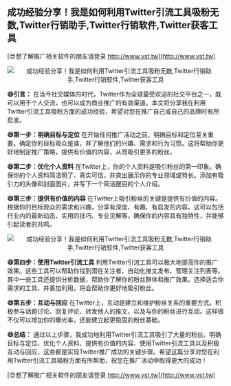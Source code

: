 ## **成功经验分享！我是如何利用Twitter引流工具吸粉无数,Twitter行销助手,Twitter行销软件,Twitter获客工具**

[😍想了解推广相关软件的朋友请登录 http://www.vst.tw](http://www.vst.tw)

 <center><img src="https://vst.tw/MP4/tuiguang/png/5.png" alt="成功经验分享！我是如何利用Twitter引流工具吸粉无数,Twitter行销助手,Twitter行销软件,Twitter获客工具"></center>

**😄引言：**
在当今社交媒体的时代，Twitter作为全球最受欢迎的社交平台之一，既可以用于个人交流，也可以成为商业推广的有效渠道。本文将分享我在利用Twitter引流工具吸粉方面的成功经验，希望对您在推广自己或自己的品牌时有所启发。

**😄第一步：明确目标与定位**
在开始任何推广活动之前，明确目标和定位至关重要。确定你的目标观众是谁，并了解他们的兴趣、需求和行为习惯。这将帮助你更好地制定推广策略，提供有价值的内容，从而吸引更多的粉丝。

**😄第二步：优化个人资料**
在Twitter上，你的个人资料是吸引粉丝的第一印象。确保你的个人资料简洁明了、真实可信，并突出展示你的专业领域或特长。添加有吸引力的头像和封面图片，并写下一个简洁醒目的个人介绍。

**😄第三步：提供有价值的内容**
在Twitter上吸引粉丝的关键是提供有价值的内容。根据你的目标观众的需求和兴趣，分享有深度、有趣、有启发的内容。这可以包括行业内的最新动态、实用的技巧、专业见解等。确保你的内容具有独特性，并能够引起读者的共鸣。

 <center><img src="https://vst.tw/MP4/tuiguang/png/8.png" alt="成功经验分享！我是如何利用Twitter引流工具吸粉无数,Twitter行销助手,Twitter行销软件,Twitter获客工具"></center>

**😄第四步：使用Twitter引流工具**
利用Twitter引流工具可以极大地提高你的推广效果。这些工具可以帮助你找到潜在关注者、自动化推文发布、管理关注列表等。其中一些工具还提供分析数据，帮助你了解你的粉丝群体和推广效果。选择适合你需求的工具，并善加利用，将会帮助你更好地吸引粉丝。

**😄第五步：互动与回应**
在Twitter上，互动是建立和维护粉丝关系的重要方式。积极参与话题讨论、回复评论、转发他人的推文，以及与你的粉丝进行互动。这样做不仅可以增加你的曝光率，还能建立起更稳固的粉丝基础。

**😄总结：**
通过以上步骤，我成功地利用Twitter引流工具吸引了大量的粉丝。明确目标与定位、优化个人资料、提供有价值的内容、使用Twitter引流工具以及积极互动与回应，这些都是实现Twitter推广成功的关键步骤。希望这篇分享对您在利用Twitter引流工具吸粉方面有所帮助，祝您在推广活动中取得更大的成功！

[😍想了解推广相关软件的朋友请登录 http://www.vst.tw](http://www.vst.tw)



